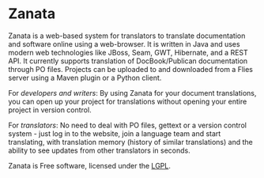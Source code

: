 Zanata
=====

Zanata is a web-based system for translators to translate 
documentation and software online using a web-browser. It is 
written in Java and uses modern web technologies like JBoss, 
Seam, GWT, Hibernate, and a REST API. It currently supports 
translation of DocBook/Publican documentation through PO 
files. Projects can be uploaded to and downloaded from a Flies 
server using a Maven plugin or a Python client.

For *developers and writers*: By using Zanata for 
your document translations, you can open up your project for 
translations without opening your entire project in version 
control.

For *translators*: No need to deal with PO files, 
gettext or a version control system - just log in to the website, join 
a language team and start translating, with translation memory (history 
of similar translations) and the ability to see updates from other 
translators in seconds.


Zanata is Free software, licensed under the [LGPL][].

[LGPL]: http://www.gnu.org/licenses/lgpl-2.1.html
